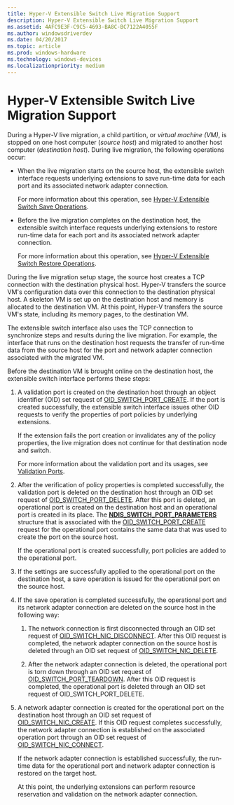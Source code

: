 ```yaml
---
title: Hyper-V Extensible Switch Live Migration Support
description: Hyper-V Extensible Switch Live Migration Support
ms.assetid: 4AFC9E3F-C9C5-4693-BA8C-BC7122A4055F
ms.author: windowsdriverdev
ms.date: 04/20/2017
ms.topic: article
ms.prod: windows-hardware
ms.technology: windows-devices
ms.localizationpriority: medium
---
```


# Hyper-V Extensible Switch Live Migration Support


During a Hyper-V live migration, a child partition, or *virtual machine (VM)*, is stopped on one host computer (*source host*) and migrated to another host computer (*destination host*). During live migration, the following operations occur:

-   When the live migration starts on the source host, the extensible switch interface requests underlying extensions to save run-time data for each port and its associated network adapter connection.

    For more information about this operation, see [Hyper-V Extensible Switch Save Operations](hyper-v-extensible-switch-save-operations.md).

-   Before the live migration completes on the destination host, the extensible switch interface requests underlying extensions to restore run-time data for each port and its associated network adapter connection.

    For more information about this operation, see [Hyper-V Extensible Switch Restore Operations](hyper-v-extensible-switch-restore-operations.md).

During the live migration setup stage, the source host creates a TCP connection with the destination physical host. Hyper-V transfers the source VM's configuration data over this connection to the destination physical host. A skeleton VM is set up on the destination host and memory is allocated to the destination VM. At this point, Hyper-V transfers the source VM's state, including its memory pages, to the destination VM.

The extensible switch interface also uses the TCP connection to synchronize steps and results during the live migration. For example, the interface that runs on the destination host requests the transfer of run-time data from the source host for the port and network adapter connection associated with the migrated VM.

Before the destination VM is brought online on the destination host, the extensible switch interface performs these steps:

1.  A validation port is created on the destination host through an object identifier (OID) set request of [OID\_SWITCH\_PORT\_CREATE](https://msdn.microsoft.com/library/windows/hardware/hh598272). If the port is created successfully, the extensible switch interface issues other OID requests to verify the properties of port policies by underlying extensions.

    If the extension fails the port creation or invalidates any of the policy properties, the live migration does not continue for that destination node and switch.

    For more information about the validation port and its usages, see [Validation Ports](validation-ports.md).

2.  After the verification of policy properties is completed successfully, the validation port is deleted on the destination host through an OID set request of [OID\_SWITCH\_PORT\_DELETE](https://msdn.microsoft.com/library/windows/hardware/hh598273). After this port is deleted, an operational port is created on the destination host and an operational port is created in its place. The [**NDIS\_SWITCH\_PORT\_PARAMETERS**](https://msdn.microsoft.com/library/windows/hardware/hh598229) structure that is associated with the [OID\_SWITCH\_PORT\_CREATE](https://msdn.microsoft.com/library/windows/hardware/hh598272) request for the operational port contains the same data that was used to create the port on the source host.

    If the operational port is created successfully, port policies are added to the operational port.

3.  If the settings are successfully applied to the operational port on the destination host, a save operation is issued for the operational port on the source host.

4.  If the save operation is completed successfully, the operational port and its network adapter connection are deleted on the source host in the following way:

    1.  The network connection is first disconnected through an OID set request of [OID\_SWITCH\_NIC\_DISCONNECT](https://msdn.microsoft.com/library/windows/hardware/hh598265). After this OID request is completed, the network adapter connection on the source host is deleted through an OID set request of [OID\_SWITCH\_NIC\_DELETE](https://msdn.microsoft.com/library/windows/hardware/hh598264).

    2.  After the network adapter connection is deleted, the operational port is torn down through an OID set request of [OID\_SWITCH\_PORT\_TEARDOWN](https://msdn.microsoft.com/library/windows/hardware/hh598279). After this OID request is completed, the operational port is deleted through an OID set request of OID\_SWITCH\_PORT\_DELETE.

5.  A network adapter connection is created for the operational port on the destination host through an OID set request of [OID\_SWITCH\_NIC\_CREATE](https://msdn.microsoft.com/library/windows/hardware/hh598263). If this OID request completes successfully, the network adapter connection is established on the associated operation port through an OID set request of [OID\_SWITCH\_NIC\_CONNECT](https://msdn.microsoft.com/library/windows/hardware/hh598262).

    If the network adapter connection is established successfully, the run-time data for the operational port and network adapter connection is restored on the target host.

    At this point, the underlying extensions can perform resource reservation and validation on the network adapter connection.

 

 





